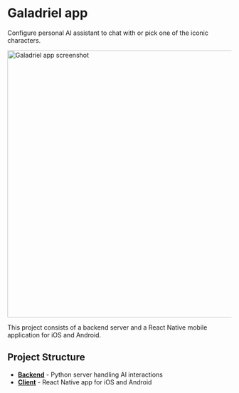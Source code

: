 # Galadriel app

Configure personal AI assistant to chat with or pick one of the iconic characters.

<img src="https://github.com/user-attachments/assets/cfa427cb-19eb-43c3-8528-584014be004d" width="600" alt="Galadriel app screenshot">

This project consists of a backend server and a React Native mobile application for iOS and Android.

## Project Structure

- **[Backend](./backend/README.md)** - Python server handling AI interactions
- **[Client](./client/README.md)** - React Native app for iOS and Android


